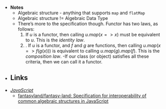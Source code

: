 - **Notes**
	- Algebraic structure - anything that supports `map` and `flatMap`
	- Algebraic structure != Algebraic Data Type
	- There’s more to the specification though. Functor has two laws, as follows:
		1.  If $u$ is a functor, then calling $u.map(x => x)$ must be equivalent to $u$. This is the *identity law*.  
		2.  . If $u$ is a functor, and $f$ and $g$ are functions, then calling $u.map(x => f(g(x)))$ is equivalent to calling $u.map(g).map(f)$. This is the *composition law*.
	-If our class (or object) satisfies all these criteria, then we can call it a functor.
- **Links**
	- 
- *[JavaScript](JavaScript.md)*
	- [fantasyland/fantasy-land: Specification for interoperability of common algebraic structures in JavaScript](https://github.com/fantasyland/fantasy-land)